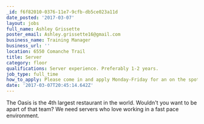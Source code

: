 ```yaml
---
_id: f6f82010-0376-11e7-9cfb-db5ce023a11d
date_posted: '2017-03-07'
layout: jobs
full_name: Ashley Grissette
poster_email: Ashley.grissette16@gmail.com
business_name: Training Manager
business_url: ''
location: 6550 Comanche Trail
title: Server
category: floor
qualifications: Server experience. Preferably 1-2 years.
job_type: full_time
how_to_apply: Please come in and apply Monday-Friday for an on the spot interview.
date: '2017-03-07T20:45:14.642Z'
---
```

The Oasis is the 4th largest restaurant in the world. Wouldn't you want to be apart of that team? We need servers who love working in a fast pace environment.
